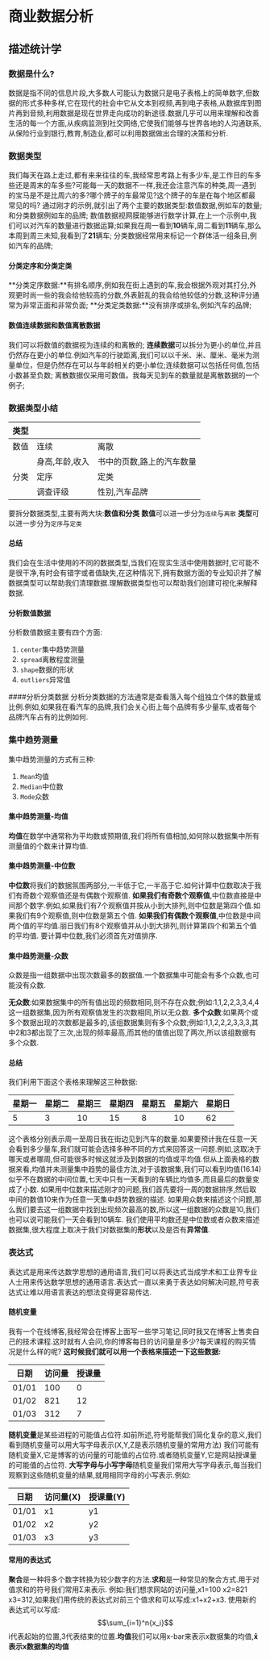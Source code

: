 # 商业数据分析

## 描述统计学

### 数据是什么?
数据是指不同的信息片段,大多数人可能认为数据只是电子表格上的简单数字,但数据的形式多种多样,它在现代的社会中它从文本到视频,再到电子表格,从数据库到图片再到音频,利用数据是现在世界走向成功的新途径.数据几乎可以用来理解和改善生活的每一个方面,从疾病监测到社交网络,它使我们能够与世界各地的人沟通联系,从保险行业到银行,教育,制造业,都可以利用数据做出合理的决策和分析.

### 数据类型
我们每天在路上走过,都有来来往往的车,我经常思考路上有多少车,是工作日的车多些还是周末的车多些?可能每一天的数据不一样,我还会注意汽车的种类,周一遇到的宝马是不是比周六的多?哪个牌子的车最常见?这个牌子的车是在每个地区都最常见的吗?
通过刚才的示例,就引出了两个主要的数据类型:数值数据,例如车的数量;和分类数据例如车的品牌;
数值数据视网膜能够进行数学计算,在上一个示例中,我们可以对汽车的数量进行数据运算;如果我在周一看到**10**辆车,周二看到**11**辆车,那么本周到周三未知,我看到了**21**辆车;
分类数据经常用来标记一个群体活一组条目,例如汽车的品牌;

#### 分类定序和分类定类
**分类定序数据:**有排名顺序,例如我在街上遇到的车,我会根据外观对其打分,外观更时尚一些的我会给他较高的分数,外表脏乱的我会给他较低的分数,这种评分通常为非常正面和非常负面;
**分类定类数据:**没有排序或排名,例如汽车的品牌;

#### 数值连续数据和数值离散数据
我们可以将数值的数据视为连续的和离散的;
**连续数据**可以拆分为更小的单位,并且仍然存在更小的单位.例如汽车的行驶距离,我们可以以千米、米、厘米、毫米为测量单位，但是仍然存在可以与年龄相关的更小单位;连续数据可以包括任何值,包括小数甚至负数;
离散数据仅采用可数值。我每天见到车的数量就是离散数据的一个例子;

### 数据类型小结
| 类型 |     |     |
| --- | --- | --- |
| 数值 | 连续 | 离散 |
|  | 身高,年龄,收入 | 书中的页数,路上的汽车数量 |
| 分类 | 定序 | 定类 |
|  | 调查评级 | 性别,汽车品牌 |

要拆分数据类型,主要有两大块:**数值和分类**
**数值**可以进一步分为`连续`与`离散`
**类型**可以进一步分为`定序`与`定类`


#### 总结
我们会在生活中使用的不同的数据类型,当我们在现实生活中使用数据时,它可能不是很干净,有时会有错字或者值缺失,在这种情况下,拥有数据方面的专业知识并了解数据类型可以帮助我们清理数据.理解数据类型也可以帮助我们创建可视化来解释数据.

#### 分析数值数据
分析数值数据主要有四个方面:
1. `center`集中趋势测量
2. `spread`离散程度测量
3. `shape`数据的形状
4. `outliers`异常值

####分析分类数据
分析分类数据的方法通常是查看落入每个组独立个体的数量或比例.例如,如果我在看汽车的品牌,我们会关心街上每个品牌有多少量车,或者每个品牌汽车占有的比例如何.

### 集中趋势测量
集中趋势测量的方式有三种:
1. `Mean`均值
2. `Median`中位数
3. `Mode`众数

#### 集中趋势测量-均值
**均值**在数学中通常称为平均数或预期值,我们将所有值相加,如何除以数据集中所有测量值的个数来计算均值.

#### 集中趋势测量-中位数
**中位数**将我们的数据氛围两部分,一半低于它,一半高于它.如何计算中位数取决于我们有奇数个观察值还是有偶数个观察值.
**如果我们有奇数个观察值**,中位数直接是中间那个数字.例如,如果我们有7个观察值并按从小到大排列,则中位数是第四个值.如果我们有9个观察值,则中位数是第五个值.
**如果我们有偶数个观察值**,中位数是中间两个值的平均值.丽日我们有8个观察值并从小到大排列,则计算第四个和第五个值的平均值.
要计算中位数,我们必须首先对值排序.

#### 集中趋势测量-众数
众数是指一组数据中出现次数最多的数据值.一个数据集中可能会有多个众数,也可能没有众数.

**无众数**:如果数据集中的所有值出现的频数相同,则不存在众数;例如:1,1,2,2,3,3,4,4这一组数据集,因为所有观察值发生的次数相同,所以无众数.
**多个众数**:如果两个或多个数据出现的次数都是最多的,该组数据集则有多个众数;例如:1,1,2,2,2,3,3,3,其中2和3都出现了三次,出现的频率最高,而其他的值值出现了两次,所以该组数据有多个众数.

#### 总结
我们利用下面这个表格来理解这三种数据:

| 星期一 | 星期二 | 星期三 | 星期四 | 星期五 | 星期六 | 星期日 |
| --- | --- | --- | --- | --- | --- | --- |
| 5 | 3 | 10 | 15 | 8 | 10 | 62 |

这个表格分别表示周一至周日我在街边见到汽车的数量.如果要预计我在任意一天会看到多少量车,我们就可能会选择多种不同的方式来回答这一问题.例如,这取决于哪天或者哪周,但可能很多时候这就涉及到数据的均值或平均值.但从上面表格的数据来看,均值并未测量集中趋势的最佳方法,对于该数据集,我们可以看到均值(16.14)似乎不在数据的中间位置,七天中只有一天看到的车辆比均值多,而且最后的数量变成了小数.
如果用中位数来描述刚才的问题,我们首先要将一周的数据排序,然后取中间的数值10来作为任意一天集中趋势数据的描述.
如果用众数来描述这个问题,那么我们要去这一组数据中找到出现频次最高的数,所以这一组数据的众数是10,我们也可以说可能我们一天会看到10辆车.
我们使用平均数还是中位数或者众数来描述数据集,很大程度上取决于我们对数据集的**形状**以及是否有**异常值**.

### 表达式
表达式是用来传达数学思想的通用语言,我们可以将表达式当成学术和工业界专业人士用来传达数学思想的通用语言.表达式一直以来勇于表达如何解决问题,符号表达式让难以用语言表达的想法变得更容易传达.

#### 随机变量
我有一个在线博客,我经常会在博客上面写一些学习笔记,同时我又在博客上售卖自己的技术课程.这时就有人会问,你的博客每日的访问量是多少?每天课程的购买情况是什么样的呢?
**这时候我们就可以用一个表格来描述一下这些数据:**

| 日期 | 访问量 | 授课量 |
| --- | --- | --- |
| 01/01 | 100 | 0 |
| 01/02 | 821 | 12 |
| 01/03 | 312 | 7 |

**随机变量**是某些进程的可能值占位符.如前所述,符号能帮我们简化复杂的意义,我们看到随机变量可以用大写字母表示(X,Y,Z是表示随机变量的常用方法)
我们可能有随机变量X,它是博客的访问量的可能值的占位符.或者随机变量Y,它是网站授课量的可能值的占位符.
**大写字母与小写字母**随机变量我们常用大写字母表示,每当我们观察到这些随机变量的结果,就用相同字母的小写表示.例如:

| 日期 | 访问量(X) | 授课量(Y) |
| --- | --- | --- |
| 01/01 | x1 | y1 |
| 01/02 | x2 | y2 |
| 01/03 | x3 | y3 |

#### 常用的表达式
**聚合**是一种将多个数字转换为较少数字的方法.**求和**是一种常见的聚合方式.用于对值求和的符号我们常用Σ来表示. 
例如:我们想求网站的访问量,x1=100  x2=821  x3=312,如果我们用传统的表达式对前三个值求和可以写成:x1+x2+x3.
使用新的表达式可以写成:$$\sum_{i=1}^n{x_i}$$i代表起始的位置,3代表结束的位置.
**​均值**我们可以用x-bar来表示x数据集的均值,**x̄表示x数据集的均值**

 
